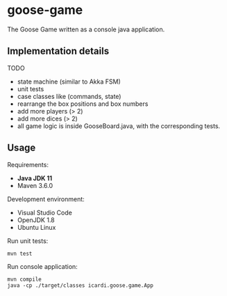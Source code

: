 # goose-game

The Goose Game written as a console java application.


## Implementation details

TODO
- state machine (similar to Akka FSM)
- unit tests
- case classes like (commands, state)
- rearrange the box positions and box numbers
- add more players (> 2)
- add more dices (> 2)
- all game logic is inside GooseBoard.java, with the corresponding tests.

## Usage

Requirements:

- **Java JDK 11**
- Maven 3.6.0

Development environment:

- Visual Studio Code
- OpenJDK 1.8
- Ubuntu Linux

Run unit tests:

    mvn test

Run console application:

    mvn compile
    java -cp ./target/classes icardi.goose.game.App